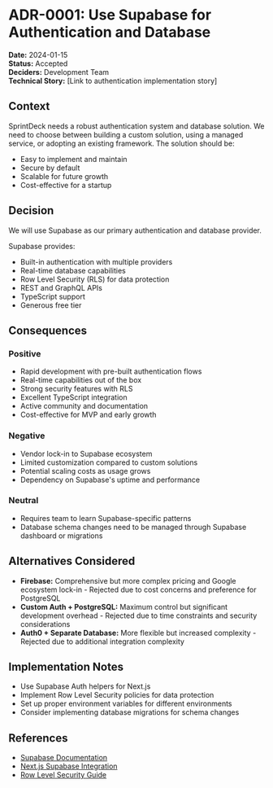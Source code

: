 # ADR-0001: Use Supabase for Authentication and Database

**Date:** 2024-01-15  
**Status:** Accepted  
**Deciders:** Development Team  
**Technical Story:** [Link to authentication implementation story]

## Context

SprintDeck needs a robust authentication system and database solution. We need to choose between building a custom solution, using a managed service, or adopting an existing framework. The solution should be:
- Easy to implement and maintain
- Secure by default
- Scalable for future growth
- Cost-effective for a startup

## Decision

We will use Supabase as our primary authentication and database provider.

Supabase provides:
- Built-in authentication with multiple providers
- Real-time database capabilities
- Row Level Security (RLS) for data protection
- REST and GraphQL APIs
- TypeScript support
- Generous free tier

## Consequences

### Positive
- Rapid development with pre-built authentication flows
- Real-time capabilities out of the box
- Strong security features with RLS
- Excellent TypeScript integration
- Active community and documentation
- Cost-effective for MVP and early growth

### Negative
- Vendor lock-in to Supabase ecosystem
- Limited customization compared to custom solutions
- Potential scaling costs as usage grows
- Dependency on Supabase's uptime and performance

### Neutral
- Requires team to learn Supabase-specific patterns
- Database schema changes need to be managed through Supabase dashboard or migrations

## Alternatives Considered

- **Firebase:** Comprehensive but more complex pricing and Google ecosystem lock-in - Rejected due to cost concerns and preference for PostgreSQL
- **Custom Auth + PostgreSQL:** Maximum control but significant development overhead - Rejected due to time constraints and security considerations
- **Auth0 + Separate Database:** More flexible but increased complexity - Rejected due to additional integration complexity

## Implementation Notes

- Use Supabase Auth helpers for Next.js
- Implement Row Level Security policies for data protection
- Set up proper environment variables for different environments
- Consider implementing database migrations for schema changes

## References

- [Supabase Documentation](https://supabase.com/docs)
- [Next.js Supabase Integration](https://supabase.com/docs/guides/getting-started/tutorials/with-nextjs)
- [Row Level Security Guide](https://supabase.com/docs/guides/auth/row-level-security) 